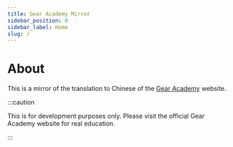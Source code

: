 ```yaml
---
title: Gear Academy Mirror
sidebar_position: 0
sidebar_label: Home
slug: /
---
```


# About

This is a mirror of the translation to Chinese of the [Gear Academy](https://academy.gear.foundation) website.

:::caution

This is for development purposes only. Please visit the official Gear Academy website for real education.

:::

